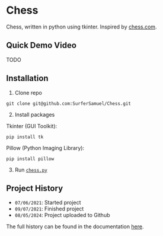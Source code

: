 # Chess

Chess, written in python using tkinter. Inspired by [chess.com](https://chess.com).

## Quick Demo Video

TODO

## Installation

1. Clone repo

```
git clone git@github.com:SurferSamuel/Chess.git
```

2. Install packages

Tkinter (GUI Toolkit):

```
pip install tk
```

Pillow (Python Imaging Library):

```
pip install pillow
```

3. Run [`chess.py`](chess.py)

## Project History

- `07/06/2021`: Started project
- `09/07/2021`: Finished project
- `08/05/2024`: Project uploaded to Github

The full history can be found in the documentation [here](Docs.pdf).
